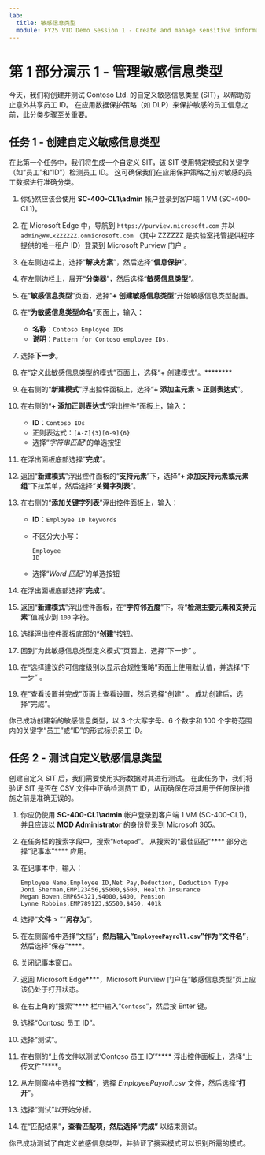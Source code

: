 ```yaml
---
lab:
  title: 敏感信息类型
  module: FY25 VTD Demo Session 1 - Create and manage sensitive information types
---
```



# 第 1 部分演示 1 - 管理敏感信息类型

今天，我们将创建并测试 Contoso Ltd. 的自定义敏感信息类型 (SIT)，以帮助防止意外共享员工 ID。 在应用数据保护策略（如 DLP）来保护敏感的员工信息之前，此分类步骤至关重要。

## 任务 1 - 创建自定义敏感信息类型

在此第一个任务中，我们将生成一个自定义 SIT，该 SIT 使用特定模式和关键字（如“员工”和“ID”）检测员工 ID。 这可确保我们在应用保护策略之前对敏感的员工数据进行准确分类。

1. 你仍然应该会使用 **SC-400-CL1\admin** 帐户登录到客户端 1 VM (SC-400-CL1)。

1. 在 Microsoft Edge 中，导航到 `https://purview.microsoft.com` 并以 `admin@WWLxZZZZZZ.onmicrosoft.com` （其中 ZZZZZZ 是实验室托管提供程序提供的唯一租户 ID）登录到 Microsoft Purview 门户 。

1. 在左侧边栏上，选择“**解决方案**”，然后选择“**信息保护**”。

1. 在左侧边栏上，展开“**分类器**”，然后选择“**敏感信息类型**”。

1. 在“**敏感信息类型**”页面，选择“**+ 创建敏感信息类型**”开始敏感信息类型配置。

1. 在“**为敏感信息类型命名**”页面上，输入：

    - **名称**：`Contoso Employee IDs`
    - **说明**：`Pattern for Contoso employee IDs.`

1. 选择**下一步**。

1. 在“定义此敏感信息类型的模式”页面上，选择“+ 创建模式”。********

1. 在右侧的“**新建模式**”浮出控件面板上，选择“**+ 添加主元素** > **正则表达式**”。

1. 在右侧的“**+ 添加正则表达式**”浮出控件”面板上，输入：

    - **ID**：`Contoso IDs`
    - 正则表达式：`[A-Z]{3}[0-9]{6}`
    - 选择“*字符串匹配*”的单选按钮

1. 在浮出面板底部选择“**完成**”。

1. 返回“**新建模式**”浮出控件面板的“**支持元素**”下，选择“**+ 添加支持元素或元素组**”下拉菜单，然后选择“**关键字列表**”。

1. 在右侧的“**添加关键字列表**”浮出控件面板上，输入：

    - **ID**：`Employee ID keywords`
    - 不区分大小写：

       ```text
       Employee
       ID
       ```

    - 选择“*Word 匹配*”的单选按钮

1. 在浮出面板底部选择“**完成**”。

1. 返回“**新建模式**”浮出控件面板，在“**字符邻近度**”下，将“**检测主要元素和支持元素**”值减少到 `100` 字符。

1. 选择浮出控件面板底部的“**创建**”按钮。

1. 回到“为此敏感信息类型定义模式”页面上，选择“下一步” 。

1. 在“选择建议的可信度级别以显示合规性策略”页面上使用默认值，并选择“下一步” 。

1. 在“查看设置并完成”页面上查看设置，然后选择“创建” 。 成功创建后，选择“完成”。

你已成功创建新的敏感信息类型，以 3 个大写字母、6 个数字和 100 个字符范围内的关键字“员工”或“ID”的形式标识员工 ID。

## 任务 2 - 测试自定义敏感信息类型

创建自定义 SIT 后，我们需要使用实际数据对其进行测试。 在此任务中，我们将验证 SIT 是否在 CSV 文件中正确检测员工 ID，从而确保在将其用于任何保护措施之前是准确无误的。

1. 你应仍使用 **SC-400-CL1\admin** 帐户登录到客户端 1 VM (SC-400-CL1)，并且应该以 **MOD Administrator** 的身份登录到 Microsoft 365。

1. 在任务栏的搜索字段中，搜索“`Notepad`”。 从搜索的“最佳匹配”**** 部分选择“记事本”**** 应用。

1. 在记事本中，输入：

    ``` text
    Employee Name,Employee ID,Net Pay,Deduction, Deduction Type
    Joni Sherman,EMP123456,$5000,$500, Health Insurance
    Megan Bowen,EMP654321,$4000,$400, Pension
    Lynne Robbins,EMP789123,$5500,$450, 401k
    ```

1. 选择“**文件** > ”“**另存为**”。

1. 在左侧窗格中选择“文档”****，然后输入“`EmployeePayroll.csv`”作为“文件名”****，然后选择“保存”****。

1. 关闭记事本窗口。

1. 返回 Microsoft Edge****，Microsoft Purview 门户在“敏感信息类型”页上应该仍处于打开状态。

1. 在右上角的“搜索”**** 栏中输入“`Contoso`”，然后按 Enter 键。

1. 选择“Contoso 员工 ID”。

1. 选择“测试”。

1. 在右侧的“上传文件以测试‘Contoso 员工 ID’”**** 浮出控件面板上，选择“上传文件”****。

1. 从左侧窗格中选择“**文档**”，选择 *EmployeePayroll.csv* 文件，然后选择“**打开**”。

1. 选择“测试”以开始分析。

1. 在“匹配结果”****，查看匹配项，然后选择“完成”**** 以结束测试。

你已成功测试了自定义敏感信息类型，并验证了搜索模式可以识别所需的模式。
